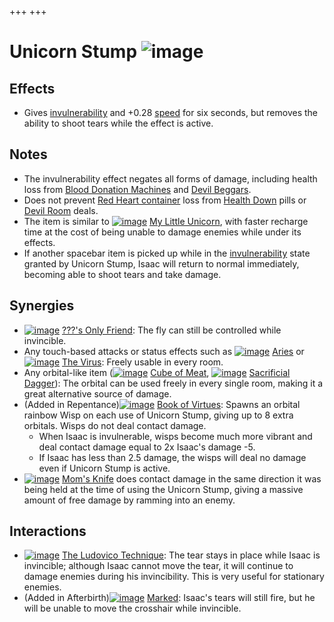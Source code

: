 +++
+++

 # Unicorn Stump ![image](/image/Unicorn_Stump.png) 

Effects
---------


* Gives [invulnerability](/wiki/Invulnerability "Invulnerability") and +0.28 [speed](/wiki/Speed "Speed") for six seconds, but removes the ability to shoot tears while the effect is active.


Notes
-------


* The invulnerability effect negates all forms of damage, including health loss from [Blood Donation Machines](/wiki/Blood_Donation_Machine "Blood Donation Machine") and [Devil Beggars](/wiki/Devil_Beggar "Devil Beggar").
* Does not prevent [Red Heart container](/wiki/Red_Heart_container "Red Heart container") loss from [Health Down](/wiki/Health_Down "Health Down") pills or [Devil Room](/wiki/Devil_Room "Devil Room") deals.
* The item is similar to [![image](/image/My_Little_Unicorn.png)](/wiki/My_Little_Unicorn "My Little Unicorn") [My Little Unicorn](/wiki/My_Little_Unicorn "My Little Unicorn"), with faster recharge time at the cost of being unable to damage enemies while under its effects.
* If another spacebar item is picked up while in the [invulnerability](/wiki/Invulnerability "Invulnerability") state granted by Unicorn Stump, Isaac will return to normal immediately, becoming able to shoot tears and take damage.


Synergies
-----------


* [![image](/image/%3F%3F%3F%27s_Only_Friend.png)](/wiki/%3F%3F%3F%27s_Only_Friend "???'s Only Friend") [???'s Only Friend](/wiki/%3F%3F%3F%27s_Only_Friend "???'s Only Friend"): The fly can still be controlled while invincible.
* Any touch-based attacks or status effects such as [![image](/image/Aries.png)](/wiki/Aries "Aries") [Aries](/wiki/Aries "Aries") or [![image](/image/The_Virus.png)](/wiki/The_Virus "The Virus") [The Virus](/wiki/The_Virus "The Virus"): Freely usable in every room.
* Any orbital-like item ([![image](/image/Cube_of_Meat.png)](/wiki/Cube_of_Meat "Cube of Meat") [Cube of Meat](/wiki/Cube_of_Meat "Cube of Meat"), [![image](/image/Sacrificial_Dagger.png)](/wiki/Sacrificial_Dagger "Sacrificial Dagger") [Sacrificial Dagger](/wiki/Sacrificial_Dagger "Sacrificial Dagger")): The orbital can be used freely in every single room, making it a great alternative source of damage.
* (Added in Repentance)[![image](/image/Book_of_Virtues.png)](/wiki/Book_of_Virtues "Book of Virtues") [Book of Virtues](/wiki/Book_of_Virtues "Book of Virtues"): Spawns an orbital rainbow Wisp on each use of Unicorn Stump, giving up to 8 extra orbitals. Wisps do not deal contact damage.
	+ When Isaac is invulnerable, wisps become much more vibrant and deal contact damage equal to 2x Isaac's damage -5.
	+ If Isaac has less than 2.5 damage, the wisps will deal no damage even if Unicorn Stump is active.
* [![image](/image/Mom%27s_Knife.png)](/wiki/Mom%27s_Knife "Mom's Knife") [Mom's Knife](/wiki/Mom%27s_Knife "Mom's Knife") does contact damage in the same direction it was being held at the time of using the Unicorn Stump, giving a massive amount of free damage by ramming into an enemy.


Interactions
--------------


* [![image](/image/The_Ludovico_Technique.png)](/wiki/The_Ludovico_Technique "The Ludovico Technique") [The Ludovico Technique](/wiki/The_Ludovico_Technique "The Ludovico Technique"): The tear stays in place while Isaac is invincible; although Isaac cannot move the tear, it will continue to damage enemies during his invincibility. This is very useful for stationary enemies.
* (Added in Afterbirth)[![image](/image/Marked.png)](/wiki/Marked "Marked") [Marked](/wiki/Marked "Marked"): Isaac's tears will still fire, but he will be unable to move the crosshair while invincible.



